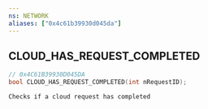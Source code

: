 ```yaml
---
ns: NETWORK
aliases: ["0x4c61b39930d045da"]
---
```

## CLOUD_HAS_REQUEST_COMPLETED

```c
// 0x4C61B39930D045DA
bool CLOUD_HAS_REQUEST_COMPLETED(int nRequestID);
```

```
Checks if a cloud request has completed
```
